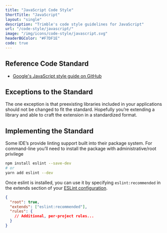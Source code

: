 ```yaml
---
title: "JavaScript Code Style"
ShortTitle: "JavaScript"
layout: "single"
description: "Trimble's code style guidelines for JavaScript"
url: "/code-style/javascript/"
image: "/img/icons/code-style/javascript.svg"
headerBGColor: "#F7DF1E"
code: true
---
```


## Reference Code Standard

- [Google's JavaScript style guide on GitHub](https://google.github.io/styleguide/jsguide.html)

## Exceptions to the Standard

The one exception is that preexisting libraries included in your applications should not be changed to fit the standard. Hopefully you’re extending a library and able to craft the extension in a standardized format.

## Implementing the Standard

Some IDE’s provide linting support built into their package system. For command-line you’ll need to install the package with administrative/root privilege

```sh
npm install eslint --save-dev
# or
yarn add eslint --dev
```

Once eslint is installed, you can use it by specifying `eslint:recommended` in the extends section of your [ESLint configuration](http://eslint.org/docs/user-guide/configuring).

```json
{
  "root": true,
  "extends": ["eslint:recommended"],
  "rules": {
    // Additional, per-project rules...
  }
}
```
